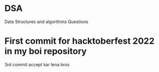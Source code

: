 # DSA
Data Structures and algorithms Questions
# First commit for hacktoberfest 2022 in my boi repository
3rd commit accept kar lena bros
